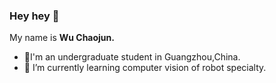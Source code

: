 ### Hey hey 👋

My name is **Wu Chaojun.**

- 🔭I'm an undergraduate student in Guangzhou,China.
- 🌱 I’m currently learning computer vision of robot specialty.
<!-- I'm currently exploring the [Passion Economy](https://www.notion.so/Why-I-m-so-Hyped-about-the-Passion-Economy-b4d9b266324846449aa10a1d952daa5c) and am excited about building products that will help enable a more independent and fulfilling future of work.

I contribute to open source regularly on [GitHub](https://github.com/transitive-bullshit) and am pretty active on [Twitter](https://twitter.com/transitive_bs).

- 🌱 Undergraduate student at *Guangzhou College of South China University of Technology* (GCU)
- 🍻 Vice captain of *GCU Robot Team* (WildWolf Team)
- ⚡ Computer vision developer
- 📫 Contact me at [me@wiki-power.com](mailto:me@wiki-power.com)
- 🔭 Welcome to my knowledge base: [Power's Wiki](https://wiki-power.com)


<h6>* These nice badges are generated by <a href="https://shields.io/">Shields.io</a> and <a href="https://github.com/spencerwooo/Substats">Substats</a>. Thanks <a href="https://github.com/spencerwooo">Spencer Woo </a>~</h6> -->


<!--
**fqjun/fqjun** is a ✨ _special_ ✨ repository because its `README.md` (this file) appears on your GitHub profile.

Here are some ideas to get you started:

- 🔭 I’m currently working on ...
- 🌱 I’m currently learning ...
- 👯 I’m looking to collaborate on ...
- 🤔 I’m looking for help with ...
- 💬 Ask me about ...
- 📫 How to reach me: ...
- 😄 Pronouns: ...
- ⚡ Fun fact: ...
-->
